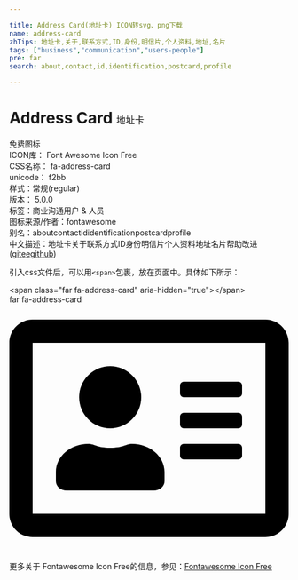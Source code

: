 ```yaml
---

title: Address Card(地址卡) ICON转svg、png下载
name: address-card
zhTips: 地址卡,关于,联系方式,ID,身份,明信片,个人资料,地址,名片
tags: ["business","communication","users-people"]
pre: far
search: about,contact,id,identification,postcard,profile

---
```


# Address Card  <small style="font-size: 60%;font-weight: 100">地址卡</small>


<div class="detail-page">
<p>
<span><span class="badge-success badge">免费图标</span> </span>
<br/>
<span>
ICON库：
<span class="badge-secondary badge">Font Awesome Icon Free</span> 
</span>
<br/>
<span>
CSS名称：
<span class="badge-secondary badge">fa-address-card</span> 
</span>
<br/>
<span>
unicode：
<span class="badge-secondary badge">f2bb</span> 
<copy-btn content='f2bb' btn-title=""></copy-btn>
<copy-btn :content='String.fromCodePoint(parseInt("f2bb", 16))' btn-title="复制U"></copy-btn>
</span><br/><span>样式：<span class="badge-light badge">常规(regular)</span></span>
<br/>
<span>
版本：
<span class="badge-secondary badge">5.0.0</span> 
</span><br/><span>标签：<span class="badge-light badge"><router-link to="/tags/business.html">商业</router-link></span><span class="badge-light badge"><router-link to="/tags/communication.html">沟通</router-link></span><span class="badge-light badge"><router-link to="/tags/users-people.html">用户 & 人员</router-link></span></span>
<br/>
<span>图标来源/作者：<span class="badge-light badge">fontawesome</span></span> 
<br/>
<span>别名：<span class="badge-light badge">about</span><span class="badge-light badge">contact</span><span class="badge-light badge">id</span><span class="badge-light badge">identification</span><span class="badge-light badge">postcard</span><span class="badge-light badge">profile</span></span><br/><span class="zh-detail">中文描述：<span class="badge-primary badge">地址卡</span><span class="badge-primary badge">关于</span><span class="badge-primary badge">联系方式</span><span class="badge-primary badge">ID</span><span class="badge-primary badge">身份</span><span class="badge-primary badge">明信片</span><span class="badge-primary badge">个人资料</span><span class="badge-primary badge">地址</span><span class="badge-primary badge">名片</span><span class="help-link"><span>帮助改进</span>(<a href="https://gitee.com/liuwave/icon-helper/edit/master/json/fontawesome/regular/address-card.json" target="_blank" rel="noopener noreferrer">gitee</a><a href="https://github.com/liuwave/icon-helper/edit/master/json/fontawesome/regular/address-card.json" target="_blank" rel="noopener noreferrer">github</a></span>)</span><br/>
</p>
</div>
<div class="alert alert-dark">
  <i class="far fa-address-card fa-xs"></i>
  <i class="far fa-address-card fa-sm"></i>
  <i class="far fa-address-card fa-lg"></i>
  <i class="far fa-address-card fa-2x"></i>
  <i class="far fa-address-card fa-3x"></i>
  <i class="far fa-address-card fa-5x"></i>
  <i class="far fa-address-card fa-7x"></i>
</div>
<div>
  <p>引入css文件后，可以用<code>&lt;span&gt;</code>包裹，放在页面中。具体如下所示：    
  </p>
  <div class="alert alert-primary" style="font-size: 14px">
    &lt;span class="far fa-address-card" aria-hidden="true"&gt;&lt;/span&gt;
    <copy-btn content='<span class="far fa-address-card" aria-hidden="true"></span>'></copy-btn>
  </div>
  <div class="alert alert-secondary">
    <i class="far fa-address-card"
    style="font-size: 24px"
    aria-hidden="true"></i> far fa-address-card
    <copy-btn content="far fa-address-card" btn-title="复制图标名称"></copy-btn>
  </div>
</div>
<div id="svg" class="svg-wrap">
<svg xmlns="http://www.w3.org/2000/svg" viewBox="0 0 576 512"><path d="M528 32H48C21.5 32 0 53.5 0 80v352c0 26.5 21.5 48 48 48h480c26.5 0 48-21.5 48-48V80c0-26.5-21.5-48-48-48zm0 400H48V80h480v352zM208 256c35.3 0 64-28.7 64-64s-28.7-64-64-64-64 28.7-64 64 28.7 64 64 64zm-89.6 128h179.2c12.4 0 22.4-8.6 22.4-19.2v-19.2c0-31.8-30.1-57.6-67.2-57.6-10.8 0-18.7 8-44.8 8-26.9 0-33.4-8-44.8-8-37.1 0-67.2 25.8-67.2 57.6v19.2c0 10.6 10 19.2 22.4 19.2zM360 320h112c4.4 0 8-3.6 8-8v-16c0-4.4-3.6-8-8-8H360c-4.4 0-8 3.6-8 8v16c0 4.4 3.6 8 8 8zm0-64h112c4.4 0 8-3.6 8-8v-16c0-4.4-3.6-8-8-8H360c-4.4 0-8 3.6-8 8v16c0 4.4 3.6 8 8 8zm0-64h112c4.4 0 8-3.6 8-8v-16c0-4.4-3.6-8-8-8H360c-4.4 0-8 3.6-8 8v16c0 4.4 3.6 8 8 8z"/></svg>
</div>
<detail full-name='fa-address-card'></detail>
    
<div><p>更多关于  Fontawesome Icon Free的信息，参见：<a target="_blank" href="https://iconhelper.cn/fontawesome.html">Fontawesome Icon Free</a>
</p></div>
